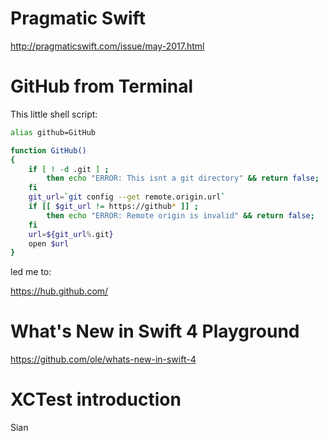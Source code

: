 # Pragmatic Swift

http://pragmaticswift.com/issue/may-2017.html

# GitHub from Terminal

This little shell script:

```bash
alias github=GitHub

function GitHub()
{
    if [ ! -d .git ] ; 
        then echo "ERROR: This isnt a git directory" && return false; 
    fi
    git_url=`git config --get remote.origin.url`
    if [[ $git_url != https://github* ]] ;
        then echo "ERROR: Remote origin is invalid" && return false;
    fi
    url=${git_url%.git}
    open $url
}
```

led me to:

https://hub.github.com/

# What's New in Swift 4 Playground

https://github.com/ole/whats-new-in-swift-4

# XCTest introduction

Sian
